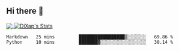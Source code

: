 ## Hi there 👋

<!--
**DiXap/DiXap** is a ✨ _special_ ✨ repository because its `README.md` (this file) appears on your GitHub profile.

Here are some ideas to get you started:

- 🔭 I’m currently working on ...
- 🌱 I’m currently learning ...
- 👯 I’m looking to collaborate on ...
- 🤔 I’m looking for help with ...
- 💬 Ask me about ...
- 📫 How to reach me: ...
- 😄 Pronouns: ...
- ⚡ Fun fact: ...
-->
<a href = "https://github.com/DiXap">
    <img align="center" src="https://github-readme-stats.vercel.app/api/top-langs/?username=DiXap&exclude_repo=ICC_20201,generacion-2020,Raccoons-courses,LocalHackDay_Raccoons2019&hide=shell,batchfile&theme=tokyonight" />
</a>
<a href="https://github.com/DiXap">
    <img align="center" src="https://github-readme-stats.vercel.app/api?username=DiXap&show_icons=true&line_height=27&count_private=true&theme=tokyonight" alt="DiXap's Stats" />
</a>

<!--START_SECTION:waka-->
```text
Markdown   25 mins         █████████████████▒░░░░░░░   69.86 % 
Python     10 mins         ███████▓░░░░░░░░░░░░░░░░░   30.14 % 
```
<!--END_SECTION:waka-->